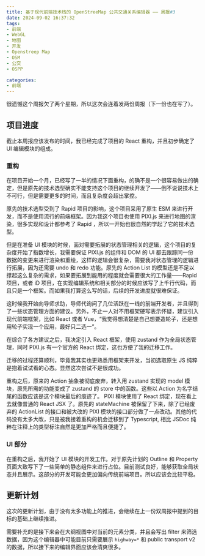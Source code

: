 ```yaml
---
title: 基于现代前端技术栈的 OpenStreeMap 公共交通关系编辑器 —— 周报#3
date: 2024-09-02 16:37:32
tags:
- 前端
- WebGL
- 地图
- 开发
- Openstreep Map
- OSM
- 公交
- OSPP

categories:
- 前端
---
```


很遗憾这个周报欠了两个星期，所以这次会连着发两份周报（下一份也在写了）。

## 项目进度

截止本周报应该发布的时间，我已经完成了项目的 React 重构，并且初步确定了 UI 编辑模块的组成。

### 重构

在项目开始一个月，已经写了一半的情况下面重构，的确不是一个很容易做出的确定，但是原先的技术选型确实不能支持这个项目的继续开发了——倒不说说技术上不可行，但是需要更多的时间，而且复杂度会超出掌控。

原先的技术选型受到了 Rapid 项目的影响，这个项目采用了原生 ESM 来进行开发，而不是使用流行的前端框架。因为我这个项目也使用 PIXI.js 来进行地图的渲染，很多实现和设计都参考了 Rapid ，所以一开始也很自然的学起了它的技术选型。

但是在准备 UI 模块的时候，面对需要拓展的状态管理相关的逻辑，这个项目的复杂度开始了指数增长，我需要保证 PIXI.js 的组件和 DOM 的 UI 都去跟踪同一份数据的变更来进行渲染和重绘，这样的逻辑会很复杂，需要我对状态管理的逻辑进行拓展，因为还需要 undo 和 redo 功能。原先的 Action List 的模型还是不足以撑起这么复杂的需求，如果要拓展到能用的程度就会需要很大的工作量——Rapid 项目，或者 iD 项目，在实现编辑系统和相关部分的时候应该写了上千行代码，而且只是一个框架。而如果我打算这么写的话，后续的开发进度就很难保证。

这时候我开始向导师求助，导师代询问了几位活跃在一线的前端开发者，并且得到了一些状态管理方面的建议。另外，不止一人对不用框架硬写表示怀疑，建议引入现代前端框架，比如 React 或者 Vue，“我觉得想清楚是自己想要造轮子，还是想用轮子实现一个应用，最好只二选一”。

在综合了各方建议之后，我决定引入 React 框架，使用 zustand 作为全局状态管理，同时 PIXI.js 有一个官方的 React 绑定，这也方便了我的迁移工作。

迁移的过程还算顺利，毕竟我其实也更熟悉用框架来开发，当初选取原生 JS 纯粹是抱着试试看的心态。显然这次尝试不是很成功。

重构之后，原来的 Action 抽象被彻底废弃，转入用 zustand 实现的 model 模块，原先所需的功能变成了 zustand 的 store 中的函数。这些以 Action 为名字结尾的函数应该是这个模块最后的痕迹了。 PIXI 模块使用了 React 绑定，现在看上去就像普通的 React JSX 了。原先的 stateMachine 被保留了下来，除了已经废弃的 ActionList 的接口和被大改的 PIXI 模块的接口部分做了一点改动。其他的代码没有太多大改，只是被我接着重构的机会迁移到了 Typescript, 相比 JSDoc 纯粹在注释上的类型标注自然是更加严格而且便捷了。

### UI 部分

在重构之后，我开始了 UI 模块的开发工作。对于原先计划的 Outline 和 Property 页面大致写下了一些简单的静态组件来进行占位。目前测试良好，能够获取全局状态并且展示。这部分的开发可能会更加偏向传统前端项目。所以应该会比较平稳。

## 更新计划

这次的更新计划，由于没有太多功能上的推进，会继续在上一份双周报中提到的目标的基础上继续推进。

需要补充的是接下来会在大纲视图中对当前的元素分类，并且会写出 filter 来筛选数据，因为这个编辑器中可能目前只需要展示 `highway=*` 和 public transport v2 的数据，所以接下来的编辑界面应该会清爽很多。
